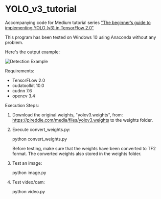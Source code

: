 # YOLO_v3_tutorial
Accompanying code for Medium tutorial series ["The beginner’s guide to implementing YOLO (v3) in TensorFlow 2.0"](https://medium.com/@rahmadsadli/the-beginners-guide-to-implementing-yolo-v3-in-tensorflow-2-0-part-1-fcdb64b04a91)

This program has been tested on Windows 10 using Anaconda without any problem.

Here's the output example:

![Detection Example](https://machinelearningspace.com/wp-content/uploads/2020/01/val2.jpg)


Requirements:
- TensorFLow 2.0
- cudatoolkit 10.0
- cudnn 7.6
- opencv 3.4


Execution Steps:

1. Download the original weights, "yolov3.weights", from:
https://pjreddie.com/media/files/yolov3.weights
to the weights folder.

2. Execute convert_weights.py:

   python convert_weights.py


   Before testing, make sure that the weights have been converted to TF2 format.
   The converted weights also stored in the weights folder.

3. Test an image:

   python image.py

4. Test video/cam:

   python video.py
